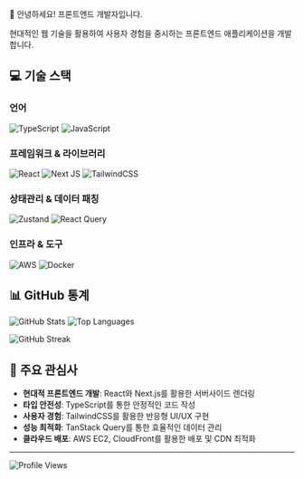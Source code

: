 👋 안녕하세요! 프론트엔드 개발자입니다.

현대적인 웹 기술을 활용하여 사용자 경험을 중시하는 프론트엔드 애플리케이션을 개발합니다.

## 💻 기술 스택

### 언어
![TypeScript](https://img.shields.io/badge/typescript-%23007ACC.svg?style=for-the-badge&logo=typescript&logoColor=white)
![JavaScript](https://img.shields.io/badge/javascript-%23323330.svg?style=for-the-badge&logo=javascript&logoColor=%23F7DF1E)

### 프레임워크 & 라이브러리
![React](https://img.shields.io/badge/react-%2320232a.svg?style=for-the-badge&logo=react&logoColor=%2361DAFB)
![Next JS](https://img.shields.io/badge/Next-black?style=for-the-badge&logo=next.js&logoColor=white)
![TailwindCSS](https://img.shields.io/badge/tailwindcss-%2338B2AC.svg?style=for-the-badge&logo=tailwind-css&logoColor=white)

### 상태관리 & 데이터 패칭
![Zustand](https://img.shields.io/badge/zustand-%23593d88.svg?style=for-the-badge&logo=react&logoColor=white)
![React Query](https://img.shields.io/badge/-React%20Query-FF4154?style=for-the-badge&logo=react%20query&logoColor=white)

### 인프라 & 도구
![AWS](https://img.shields.io/badge/AWS-%23FF9900.svg?style=for-the-badge&logo=amazon-aws&logoColor=white)
![Docker](https://img.shields.io/badge/docker-%230db7ed.svg?style=for-the-badge&logo=docker&logoColor=white)

## 📊 GitHub 통계

![GitHub Stats](https://github-readme-stats.vercel.app/api?username=naroso-o&theme=tokyonight&show_icons=true&hide_border=true&count_private=true)
![Top Languages](https://github-readme-stats.vercel.app/api/top-langs/?username=naroso-o&theme=tokyonight&hide_border=true&include_all_commits=true&count_private=true&layout=compact)

![GitHub Streak](https://github-readme-streak-stats.herokuapp.com/?user=naroso-o&theme=tokyonight&hide_border=true)

## 🚀 주요 관심사

- **현대적 프론트엔드 개발**: React와 Next.js를 활용한 서버사이드 렌더링
- **타입 안전성**: TypeScript를 통한 안정적인 코드 작성
- **사용자 경험**: TailwindCSS를 활용한 반응형 UI/UX 구현
- **성능 최적화**: TanStack Query를 통한 효율적인 데이터 관리
- **클라우드 배포**: AWS EC2, CloudFront를 활용한 배포 및 CDN 최적화

---
![Profile Views](https://komarev.com/ghpvc/?username=naroso-o&color=blueviolet)
